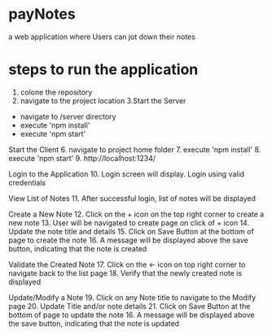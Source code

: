 # payNotes
a web application where Users can jot down their notes

# steps to run the application
1. colone the repository
2. navigate to the project location
3.Start the Server
  - navigate to /server directory
  - execute 'npm install'
  - execute 'npm start'

Start the Client
6. navigate to project home folder
7. execute 'npm install'
8. execute 'npm start'
9. http://localhost:1234/

Login to the Application
10. Login screen will display. Login using valid credentials

View List of Notes
11. After successful login, list of notes will be displayed

Create a New Note
12. Click on the + icon on the top right corner to create a new note
13. User will be navigated to create page on click of + icon
14. Update the note title and details
15. Click on Save Button at the bottom of page to create the note
16. A message will be displayed above the save button, indicating that the note is created

Validate the Created Note
17. Click on the <- icon on top right corner to navigate back to the list page
18. Verify that the newly created note is displayed 

Update/Modify a Note
19. Click on any Note title to navigate to the Modify page
20. Update Title and/or note details 
21. Click on Save Button at the bottom of page to update the note
16. A message will be displayed above the save button, indicating that the note is updated

